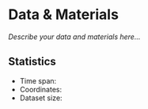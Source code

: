# Data & Materials

*Describe your data and materials here...*

## Statistics
- Time span: 
- Coordinates: 
- Dataset size: